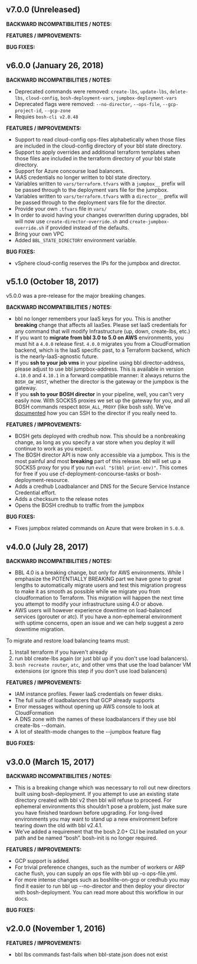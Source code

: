 ## v7.0.0 (Unreleased)

**BACKWARD INCOMPATIBILITIES / NOTES:**

**FEATURES / IMPROVEMENTS:**

**BUG FIXES:**

## v6.0.0 (January 26, 2018)

**BACKWARD INCOMPATIBILITIES / NOTES:**
* Deprecated commands were removed: `create-lbs`, `update-lbs`, `delete-lbs`, `cloud-config`, `bosh-deployment-vars`, `jumpbox-deployment-vars`
* Deprecated flags were removed: `--no-director`, `--ops-file`, `--gcp-project-id`, `--gcp-zone`
* Requies `bosh-cli v2.0.48`

**FEATURES / IMPROVEMENTS:**
* Support to read cloud-config ops-files alphabetically when those files are included in the cloud-config directory of your bbl state directory.
* Support to apply overrides and additional terraform templates when those files are included in the terraform directory of your bbl state directory.
* Support for Azure concourse load balancers.
* IAAS credentials no longer written to bbl state directory.
* Variables written to `vars/terraform.tfvars` with a `jumpbox__` prefix will
be passed through to the deployment vars file for the jumpbox.
* Variables written to `vars/terraform.tfvars` with a `director__` prefix will
be passed through to the deployment vars file for the director.
* Provide your own `.tfvars` file in `vars/`
* In order to avoid having your changes overwritten during upgrades, bbl will
now use `create-director-override.sh` and `create-jumpbox-override.sh` if provided instead of the defaults.
* Bring your own VPC
* Added `BBL_STATE_DIRECTORY` environment variable.

**BUG FIXES:**
* vSphere cloud-config reserves the IPs for the jumpbox and director.


## v5.1.0 (October 18, 2017)
v5.0.0 was a pre-release for the major breaking changes.

**BACKWARD INCOMPATIBILITIES / NOTES:**
* bbl no longer remembers your IaaS keys for you. This is another **breaking**
change that affects all IaaSes. Please set IaaS credentials for any command
that will modify Infrastructure (up, down, create-lbs, etc.)
* If you want to **migrate from bbl 3.0 to 5.0 on AWS** environments, you must hit a
`4.0.0` release first. `4.0.0` migrates you from a CloudFormation backend, which is the
IaaS specific past, to a Terraform backend, which is the nearly-IaaS-agnostic future.
* If you **ssh to your job vms** in your pipeline using bbl director-address, please
adjust to use bbl jumpbox-address. This is available in version `4.10.0` and `4.10.1`
in a forward compatible manner: it always returns the `BOSH_GW_HOST`, whether the
director is the gateway or the jumpbox is the gateway.
* If you **ssh to your BOSH director** in your pipeline, well, you can't very easily
now. With SOCKS5 proxies we set up the gateway for you, and all BOSH commands
respect `BOSH_ALL_PROXY` (like bosh ssh).
We've [documented](https://github.com/cloudfoundry/bosh-bootloader/blob/master/docs/howto-ssh.md)
how you can SSH to the director if you really need to.

**FEATURES / IMPROVEMENTS:**
* BOSH gets deployed with credhub now. This should be a nonbreaking change,
as long as you specify a var store when you deploy it will continue to work as you expect.
* The BOSH director API is now only accessible via a jumpbox. This is the most
painful and most **breaking** part of this release. bbl will set up a SOCKS5 proxy
for you if you run `eval "$(bbl print-env)"`. This comes for free if you use
cf-deployment-concourse-tasks or bosh-deployment-resource.
* Adds a credhub Loadbalancer and DNS for the Secure Service Instance Credential effort.
* Adds a checksum to the release notes
* Opens the BOSH credhub to traffic from the jumpbox

**BUG FIXES:**
* Fixes jumpbox related commands on Azure that were broken in `5.0.0`.


## v4.0.0 (July 28, 2017)

**BACKWARD INCOMPATIBILITIES / NOTES:**
* BBL 4.0 is a breaking change, but only for AWS environments. While I emphasize
the POTENTIALLY BREAKING part we have gone to great lengths to automatically
migrate users and test this migration progress to make it as smooth as possible
while we migrate you from cloudformation to Terraform. This migration will happen
the next time you attempt to modify your infrastructure using 4.0 or above.
* AWS users will however experience downtime on load-balanced services (gorouter
or atc). If you have a non-ephemeral environment with uptime concerns, open an
issue and we can help suggest a zero downtime migration.

To migrate and restore load balancing teams must:
1. Install terraform if you haven't already
1. run bbl create-lbs again (or just bbl up if you don't use load balancers).
1. `bosh recreate router`, `atc`, and other vms that use the load balancer VM extensions (or ignore this step if you don't use load balancers)

**FEATURES / IMPROVEMENTS:**
* IAM instance profiles. Fewer IaaS credentials on fewer disks.
* The full suite of loadbalancers that GCP already supports
* Error messages without opening up AWS console to look at CloudFormation
* A DNS zone with the names of these loadbalancers if they use bbl create-lbs --domain.
* A lot of stealth-mode changes to the --jumpbox feature flag

**BUG FIXES:**


## v3.0.0 (March 15, 2017)

**BACKWARD INCOMPATIBILITIES / NOTES:**
* This is a breaking change which was necessary to roll out new directors built
using bosh-deployment. If you attempt to use an existing state directory created
with bbl v2 then bbl will refuse to proceed. For ephemeral environments this
shouldn’t pose a problem, just make sure you have finished teardown before upgrading.
For long-lived environments you may want to stand up a new environment before
tearing down the old with bbl v2.4.1.
* We’ve added a requirement that the bosh 2.0+ CLI be installed on your path and
be named “bosh”. bosh-init is no longer required.

**FEATURES / IMPROVEMENTS:**
* GCP support is added.
* For trivial preference changes, such as the number of workers or ARP cache
flush, you can supply an ops file with bbl up -o ops-file.yml.
* For more intense changes such as boshlite-on-gcp or credhub you may find it
easier to run bbl up --no-director and then deploy your director with
bosh-deployment. You can read more about this workflow in our docs.

**BUG FIXES:**


## v2.0.0 (November 1, 2016)

**FEATURES / IMPROVEMENTS:**
* bbl lbs commands fast-fails when bbl-state.json does not exist
